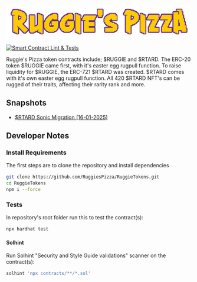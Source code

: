 <p align="center">
<img src="https://github.com/RuggiesPizza/RuggieTokens/blob/dev/images/ruggEtext.png" width="750">
</p>

[![Smart Contract Lint & Tests](https://github.com/RuggiesPizza/RuggieTokens/actions/workflows/test-lint.yml/badge.svg)](https://github.com/RuggiesPizza/RuggieTokens/actions/workflows/test-lint.yml)

Ruggie's Pizza token contracts include; $RUGGIE and $RTARD. The ERC-20 token $RUGGIE came first, with it's easter egg rugpull function.
To raise liquidity for $RUGGIE, the ERC-721 $RTARD was created. $RTARD comes with it's own easter egg rugpull function. All 420 $RTARD NFT's
can be rugged of their traits, affecting their rarity rank and more.

## Snapshots
- [$RTARD Sonic Migration (16-01-2025)](https://github.com/RuggiesPizza/RuggieTokens/blob/dev/snapshots/2025_RTARD_SonicMigration.txt)

## Developer Notes
### Install Requirements
The first steps are to clone the repository and install dependencies
```sh
git clone https://github.com/RuggiesPizza/RuggieTokens.git
cd RuggieTokens
npm i --force
```

### Tests
In repository's root folder run this to test the contract(s):
```sh
npx hardhat test
```

#### Solhint
Run Solhint "Security and Style Guide validations" scanner on the contract(s):
```sh
solhint 'npx contracts/**/*.sol'
```